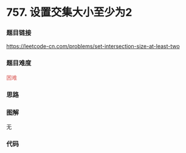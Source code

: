 # 757. 设置交集大小至少为2

### 题目链接

https://leetcode-cn.com/problems/set-intersection-size-at-least-two

### 题目难度

<font color=#D9534F>困难</font>

### 思路



### 图解

无

### 代码

```python
```